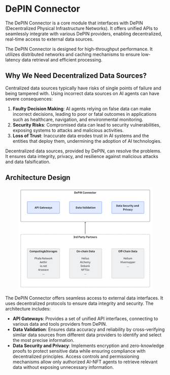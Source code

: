 # DePIN Connector

The DePIN Connector is a core module that interfaces with DePIN (Decentralized Physical Infrastructure Networks). It offers unified APIs to seamlessly integrate with various DePIN providers, enabling decentralized, real-time access to external data sources.

The DePIN Connector is designed for high-throughput performance. It utilizes distributed networks and caching mechanisms to ensure low-latency data retrieval and efficient processing.

## Why We Need Decentralized Data Sources?

Centralized data sources typically have risks of single points of failure and being tampered with. Using incorrect data sources on AI agents can have severe consequences:

1. **Faulty Decision Making**: AI agents relying on false data can make incorrect decisions, leading to poor or fatal outcomes in applications such as healthcare, navigation, and environmental monitoring.
2. **Security Risks**: Compromised data can lead to security vulnerabilities, exposing systems to attacks and malicious activities.
3. **Loss of Trust**: Inaccurate data erodes trust in AI systems and the entities that deploy them, undermining the adoption of AI technologies.

Decentralized data sources, provided by DePIN, can resolve the problems. It ensures data integrity, privacy, and resilience against malicious attacks and data falsification.

## Architecture Design

<figure><img src="../../.gitbook/assets/image (11).png" alt=""><figcaption></figcaption></figure>

The DePIN Connector offers seamless access to external data interfaces. It uses decentralized protocols to ensure data integrity and security. The architecture includes:

* **API Gateways**: Provides a set of unified API interfaces, connecting to various data and tools providers from DePIN.
* **Data Validation**: Ensures data accuracy and reliability by cross-verifying similar data sources from different data providers to identify and select the most precise information.
* **Data Security and Privacy**: Implements encryption and zero-knowledge proofs to protect sensitive data while ensuring compliance with decentralized principles. Access controls and permissioning mechanisms allow only authorized AI-NFT agents to retrieve relevant data without exposing unnecessary information.

